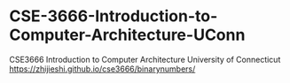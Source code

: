 # CSE-3666-Introduction-to-Computer-Architecture-UConn
CSE3666 Introduction to Computer Architecture University of Connecticut  
https://zhijieshi.github.io/cse3666/binarynumbers/
